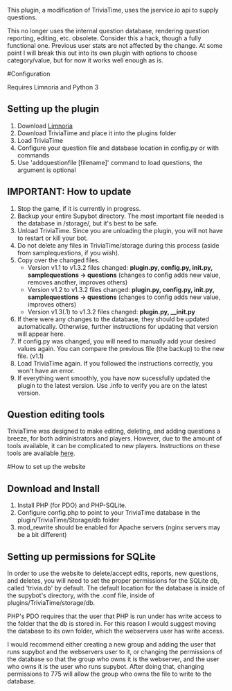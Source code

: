 This plugin, a modification of TriviaTime, uses the jservice.io api to supply questions.

This no longer uses the internal question database, rendering question reporting, editing, etc. obsolete. Consider this a hack, though a fully functional one. Previous user stats are not affected by the change. At some point I will break this out into its own plugin with options to choose category/value, but for now it works well enough as is.

#Configuration

Requires Limnoria and Python 3

## Setting up the plugin
1. Download [Limnoria][]
2. Download TriviaTime and place it into the plugins folder
3. Load TriviaTime
4. Configure your question file and database location in config.py or with commands
5. Use 'addquestionfile [filename]' command to load questions, the argument is optional

## IMPORTANT: How to update
1. Stop the game, if it is currently in progress.
2. Backup your entire Supybot directory. The most important file needed is the database in /storage/, but it's best to be safe.
3. Unload TriviaTime. Since you are unloading the plugin, you will not have to restart or kill your bot.
4. Do not delete any files in TriviaTime/storage during this process (aside from samplequestions, if you wish).
5. Copy over the changed files.
    * Version v1.1 to v1.3.2 files changed: **plugin.py, config.py, __init__.py, samplequestions -> questions** (changes to config adds new value, removes another, improves others)
    * Version v1.2 to v1.3.2 files changed: **plugin.py, config.py, __init__.py, samplequestions -> questions** (changes to config adds new value, improves others)
    * Version v1.3(.1) to v1.3.2 files changed: **plugin.py, __init.py**
6. If there were any changes to the database, they should be updated automatically. Otherwise, further instructions for updating that version will appear here.
7. If config.py was changed, you will need to manually add your desired values again. You can compare the previous file (the backup) to the new file. (v1.1)
8. Load TriviaTime again. If you followed the instructions correctly, you won't have an error.
9. If everything went smoothly, you have now sucessfully updated the plugin to the latest version. Use .info to verify you are on the latest version.

## Question editing tools
TriviaTime was designed to make editing, deleting, and adding questions a breeze, for both administrators and players. However, due to the amount of tools available, it can be complicated to new players. Instructions on these tools are available [here][].

#How to set up the website

## Download and Install
1. Install PHP (for PDO) and PHP-SQLite.
2. Configure config.php to point to your TriviaTime database in the plugin/TriviaTime/Storage/db folder
3. mod_rewrite should be enabled for Apache servers (nginx servers may be a bit different)

## Setting up permissions for SQLite

In order to use the website to delete/accept edits, reports, new questions, and deletes, you will need to set the proper permissions for the SQLite db, called 'trivia.db' by default. The default location for the database is inside of the supybot's directory, with the .conf file, inside of plugins/TriviaTime/storage/db.

PHP's PDO requires that the user that PHP is run under has write access to the folder that the db is stored in. For this reason I would suggest moving the database to its own folder, which the webservers user has write access.

I would recommend either creating a new group and adding the user that runs supybot and the webservers user to it, or changing the permissions of the database so that the group who owns it is the webserver, and the user who owns it is the user who runs supybot. After doing that, changing permissions to 775 will allow the group who owns the file to write to the database.

  [Limnoria]: https://github.com/ProgVal/Limnoria
  [here]: http://trivialand.org/
